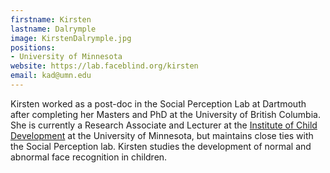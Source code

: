 ```yaml
---
firstname: Kirsten
lastname: Dalrymple
image: KirstenDalrymple.jpg
positions:
- University of Minnesota
website: https://lab.faceblind.org/kirsten
email: kad@umn.edu
---
```

Kirsten worked as a post-doc in the Social Perception Lab at Dartmouth after completing her Masters and PhD at the University of British Columbia. She is currently a Research Associate and Lecturer at the [Institute of Child Development](http://www.cehd.umn.edu/icd/) at the University of Minnesota, but maintains close ties with the Social Perception lab. Kirsten studies the development of normal and abnormal face recognition in children.
